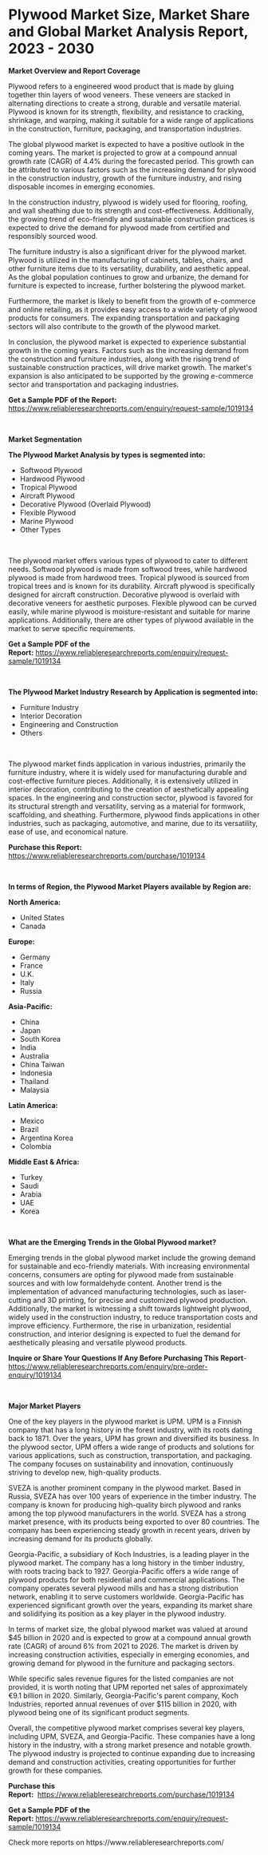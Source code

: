 <p><h1>Plywood Market Size, Market Share and Global Market Analysis Report, 2023 - 2030</h1></p><p><strong>Market Overview and Report Coverage</strong></p>
<p><p>Plywood refers to a engineered wood product that is made by gluing together thin layers of wood veneers. These veneers are stacked in alternating directions to create a strong, durable and versatile material. Plywood is known for its strength, flexibility, and resistance to cracking, shrinkage, and warping, making it suitable for a wide range of applications in the construction, furniture, packaging, and transportation industries.</p><p>The global plywood market is expected to have a positive outlook in the coming years. The market is projected to grow at a compound annual growth rate (CAGR) of 4.4% during the forecasted period. This growth can be attributed to various factors such as the increasing demand for plywood in the construction industry, growth of the furniture industry, and rising disposable incomes in emerging economies.</p><p>In the construction industry, plywood is widely used for flooring, roofing, and wall sheathing due to its strength and cost-effectiveness. Additionally, the growing trend of eco-friendly and sustainable construction practices is expected to drive the demand for plywood made from certified and responsibly sourced wood.</p><p>The furniture industry is also a significant driver for the plywood market. Plywood is utilized in the manufacturing of cabinets, tables, chairs, and other furniture items due to its versatility, durability, and aesthetic appeal. As the global population continues to grow and urbanize, the demand for furniture is expected to increase, further bolstering the plywood market.</p><p>Furthermore, the market is likely to benefit from the growth of e-commerce and online retailing, as it provides easy access to a wide variety of plywood products for consumers. The expanding transportation and packaging sectors will also contribute to the growth of the plywood market.</p><p>In conclusion, the plywood market is expected to experience substantial growth in the coming years. Factors such as the increasing demand from the construction and furniture industries, along with the rising trend of sustainable construction practices, will drive market growth. The market's expansion is also anticipated to be supported by the growing e-commerce sector and transportation and packaging industries.</p></p>
<p><strong>Get a Sample PDF of the Report:</strong> <a href="https://www.reliableresearchreports.com/enquiry/request-sample/1019134">https://www.reliableresearchreports.com/enquiry/request-sample/1019134</a></p>
<p>&nbsp;</p>
<p><strong>Market Segmentation</strong></p>
<p><strong>The Plywood Market Analysis by types is segmented into:</strong></p>
<p><ul><li>Softwood Plywood</li><li>Hardwood Plywood</li><li>Tropical Plywood</li><li>Aircraft Plywood</li><li>Decorative Plywood (Overlaid Plywood)</li><li>Flexible Plywood</li><li>Marine Plywood</li><li>Other Types</li></ul></p>
<p>&nbsp;</p>
<p><p>The plywood market offers various types of plywood to cater to different needs. Softwood plywood is made from softwood trees, while hardwood plywood is made from hardwood trees. Tropical plywood is sourced from tropical trees and is known for its durability. Aircraft plywood is specifically designed for aircraft construction. Decorative plywood is overlaid with decorative veneers for aesthetic purposes. Flexible plywood can be curved easily, while marine plywood is moisture-resistant and suitable for marine applications. Additionally, there are other types of plywood available in the market to serve specific requirements.</p></p>
<p><strong>Get a Sample PDF of the Report:</strong>&nbsp;<a href="https://www.reliableresearchreports.com/enquiry/request-sample/1019134">https://www.reliableresearchreports.com/enquiry/request-sample/1019134</a></p>
<p>&nbsp;</p>
<p><strong>The Plywood Market Industry Research by Application is segmented into:</strong></p>
<p><ul><li>Furniture Industry</li><li>Interior Decoration</li><li>Engineering and Construction</li><li>Others</li></ul></p>
<p>&nbsp;</p>
<p><p>The plywood market finds application in various industries, primarily the furniture industry, where it is widely used for manufacturing durable and cost-effective furniture pieces. Additionally, it is extensively utilized in interior decoration, contributing to the creation of aesthetically appealing spaces. In the engineering and construction sector, plywood is favored for its structural strength and versatility, serving as a material for formwork, scaffolding, and sheathing. Furthermore, plywood finds applications in other industries, such as packaging, automotive, and marine, due to its versatility, ease of use, and economical nature.</p></p>
<p><strong>Purchase this Report:</strong>&nbsp; <a href="https://www.reliableresearchreports.com/purchase/1019134">https://www.reliableresearchreports.com/purchase/1019134</a></p>
<p>&nbsp;</p>
<p><strong>In terms of Region, the Plywood Market Players available by Region are:</strong></p>
<p>
    <p> <strong> North America: </strong>
        <ul>
            <li>United States</li>
            <li>Canada</li>
        </ul>
        </p> 
    <p> <strong> Europe: </strong>
        <ul>
            <li>Germany</li>
            <li>France</li>
            <li>U.K.</li>
            <li>Italy</li>
            <li>Russia</li>
        </ul>
        </p> 
    <p> <strong> Asia-Pacific: </strong>
        <ul>
            <li>China</li>
            <li>Japan</li>
            <li>South Korea</li>
            <li>India</li>
            <li>Australia</li>
            <li>China Taiwan</li>
            <li>Indonesia</li>
            <li>Thailand</li>
            <li>Malaysia</li>
        </ul>
        </p> 
    <p> <strong> Latin America: </strong>
        <ul>
            <li>Mexico</li>
            <li>Brazil</li>
            <li>Argentina Korea</li>
            <li>Colombia</li>
        </ul>
        </p> 
    <p> <strong> Middle East & Africa: </strong>
        <ul>
            <li>Turkey</li>
            <li>Saudi</li>
            <li>Arabia</li>
            <li>UAE</li>
            <li>Korea</li>
        </ul>
    </p>
    </p>
<p>&nbsp;</p>
<p><strong>What are the Emerging Trends in the Global Plywood market?</strong></p>
<p><p>Emerging trends in the global plywood market include the growing demand for sustainable and eco-friendly materials. With increasing environmental concerns, consumers are opting for plywood made from sustainable sources and with low formaldehyde content. Another trend is the implementation of advanced manufacturing technologies, such as laser-cutting and 3D printing, for precise and customized plywood production. Additionally, the market is witnessing a shift towards lightweight plywood, widely used in the construction industry, to reduce transportation costs and improve efficiency. Furthermore, the rise in urbanization, residential construction, and interior designing is expected to fuel the demand for aesthetically pleasing and versatile plywood products.</p></p>
<p><strong>Inquire or Share Your Questions If Any Before Purchasing This Report</strong>- <a href="https://www.reliableresearchreports.com/enquiry/pre-order-enquiry/1019134">https://www.reliableresearchreports.com/enquiry/pre-order-enquiry/1019134</a></p>
<p>&nbsp;</p>
<p><strong>Major Market Players</strong></p>
<p><p>One of the key players in the plywood market is UPM. UPM is a Finnish company that has a long history in the forest industry, with its roots dating back to 1871. Over the years, UPM has grown and diversified its business. In the plywood sector, UPM offers a wide range of products and solutions for various applications, such as construction, transportation, and packaging. The company focuses on sustainability and innovation, continuously striving to develop new, high-quality products.</p><p>SVEZA is another prominent company in the plywood market. Based in Russia, SVEZA has over 100 years of experience in the timber industry. The company is known for producing high-quality birch plywood and ranks among the top plywood manufacturers in the world. SVEZA has a strong market presence, with its products being exported to over 80 countries. The company has been experiencing steady growth in recent years, driven by increasing demand for its products globally.</p><p>Georgia-Pacific, a subsidiary of Koch Industries, is a leading player in the plywood market. The company has a long history in the timber industry, with roots tracing back to 1927. Georgia-Pacific offers a wide range of plywood products for both residential and commercial applications. The company operates several plywood mills and has a strong distribution network, enabling it to serve customers worldwide. Georgia-Pacific has experienced significant growth over the years, expanding its market share and solidifying its position as a key player in the plywood industry.</p><p>In terms of market size, the global plywood market was valued at around $45 billion in 2020 and is expected to grow at a compound annual growth rate (CAGR) of around 6% from 2021 to 2026. The market is driven by increasing construction activities, especially in emerging economies, and growing demand for plywood in the furniture and packaging sectors.</p><p>While specific sales revenue figures for the listed companies are not provided, it is worth noting that UPM reported net sales of approximately €9.1 billion in 2020. Similarly, Georgia-Pacific's parent company, Koch Industries, reported annual revenues of over $115 billion in 2020, with plywood being one of its significant product segments.</p><p>Overall, the competitive plywood market comprises several key players, including UPM, SVEZA, and Georgia-Pacific. These companies have a long history in the industry, with a strong market presence and notable growth. The plywood industry is projected to continue expanding due to increasing demand and construction activities, creating opportunities for further growth for these companies.</p></p>
<p><strong>Purchase this Report:</strong>&nbsp;&nbsp;<a href="https://www.reliableresearchreports.com/purchase/1019134">https://www.reliableresearchreports.com/purchase/1019134</a></p>
<p></p>
<p><strong>Get a Sample PDF of the Report:</strong>&nbsp;<a href="https://www.reliableresearchreports.com/enquiry/request-sample/1019134">https://www.reliableresearchreports.com/enquiry/request-sample/1019134</a></p>
<p>Check more reports on https://www.reliableresearchreports.com/</p>